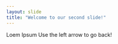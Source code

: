 ```yaml
---
layout: slide
title: "Welcome to our second slide!"
---
```

Loem Ipsum
Use the left arrow to go back!
